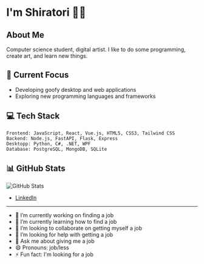 # I'm Shiratori 👋🐒

## About Me
Computer science student, digital artist. I like to do some programming, create art, and learn new things.

## 🔭 Current Focus
- Developing goofy desktop and web applications
- Exploring new programming languages and frameworks

## 💻 Tech Stack
```
Frontend: JavaScript, React, Vue.js, HTML5, CSS3, Tailwind CSS
Backend: Node.js, FastAPI, Flask, Express
Desktopp: Python, C#, .NET, WPF
Database: PostgreSQL, MongoDB, SQLite
```

## 📊 GitHub Stats
![GitHub Stats](https://github-readme-stats.vercel.app/api?username=shiratorip&show_icons=true&theme=tokyonight)

- [LinkedIn](https://www.linkedin.com/in/kiryl-babko-20565828b/)


---

- 🔭 I’m currently working on finding a job
- 🌱 I’m currently learning how to find a job
- 👯 I’m looking to collaborate on getting myself a job
- 🤔 I’m looking for help with getting a job
- 💬 Ask me about giving me a job
- 😄 Pronouns: job/less
- ⚡ Fun fact: I'm looking for a job

